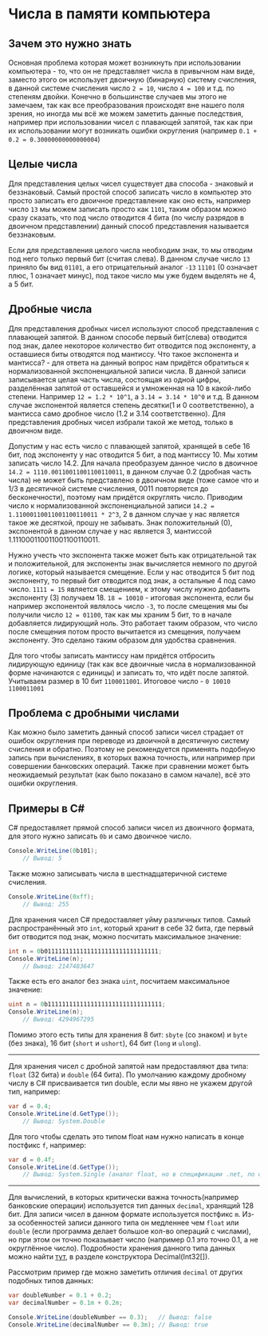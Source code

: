 # Числа в памяти компьютера

## Зачем это нужно знать

Основная проблема которая может возникнуть при использовании компьютера - то, что он не представляет числа в привычном нам виде, заместо этого он использует двоичную (бинарную) систему счисления, в данной системе счисления число `2 = 10`, число `4 = 100` и т.д. по степеням двойки. Конечно в большинстве случаев мы этого не замечаем, так как все преобразования происходят вне нашего поля зрения, но иногда мы всё же можем заметить данные последствия, например при использовании чисел с плавающей запятой, так как при их использовании могут возникать ошибки округления (например `0.1 + 0.2 = 0.30000000000000004`)

## Целые числа

Для представления целых чисел существует два способа - знаковый и беззнаковый. Самый простой способ записать число в компьютер это просто записать его двоичное представление как оно есть, например число `13` мы можем записать просто как `1101`, таким образом можно сразу сказать, что под число отводится 4 бита (по числу разрядов в двоичном представлении) данный способ представления называется беззнаковым.

Если для представления целого числа необходим знак, то мы отводим под него только первый бит (считая слева). В данном случае число `13` приняло бы вид `01101`, а его отрицательный аналог `-13` `11101` (0 означает плюс, 1 означает минус), под такое число мы уже будем выделять не 4, а 5 бит.


## Дробные числа

Для представления дробных чисел используют способ представления с плавающей запятой. В данном способе первый бит(слева) отводится под знак, далее некоторое количество бит отводится под экспоненту, а оставшиеся биты отводятся под мантиссу. Что такое экспонента и мантисса? - для ответа на данный вопрос нам придётся обратиться к нормализованной экспоненциальной записи числа. В данной записи записывается целая часть числа, состоящая из одной цифры, разделённая запятой от оставшейся и умноженная на 10 в какой-либо степени. Например `12 = 1.2 * 10^1`, а `3.14 = 3.14 * 10^0` и т.д. В данном случае экспонентой является степень десятки(1 и 0 соответственно), а мантисса само дробное число (1.2 и 3.14 соответственно). Для представления дробных чисел избрали такой же метод, только в двоичном виде. 

Допустим у нас есть число с плавающей запятой, хранящей в себе 16 бит, под экспоненту у нас отводится 5 бит, а под мантиссу 10. Мы хотим записать число 14.2. Для начала преобразуем данное число в двоичное `14.2 = 1110.00110011001100110011`, в данном случае 0.2 (дробная часть числа) не может быть представлено в двоичном виде (тоже самое что и 1/3 в десятичной системе счисления, 0011 повторяется до бесконечности), поэтому нам придётся округлять число. Приводим число к нормализованной экспоненциальной записи `14.2 = 1.11000110011001100110011 * 2^3`, 2 в данном случае у нас является такое же десяткой, прошу не забывать. Знак положительный (0), экспонентой в данном случае у нас является 3, мантиссой 1.111000110011001100110011. 

Нужно учесть что экспонента также может быть как отрицательной так и положительной, для экспоненты знак вычисляется немного по другой логике, который называется смещение. Если у нас отводится 5 бит под экспоненту, то первый бит отводится под знак, а остальные 4 под само число. `1111 = 15` является смещением, к этому числу нужно добавить экспоненту (3) получаем 18. `18 = 10010` - итоговая экспонента, если бы например экспонентой являлось число `-3`, то после смещения мы бы получили число `12 = 01100`, так как мы храним 5 бит, то в начале добавляется лидирующий ноль. Это работает таким образом, что число после смещения потом просто вычитается из смещения, получаем экспоненту. Это сделано таким образом для удобства сравнения.

Для того чтобы записать мантиссу нам придётся отбросить лидирующую единицу (так как все двоичные числа в нормализованной форме начинаются с единицы) и записать то, что идёт после запятой. Учитываем размер в 10 бит `1100011001`. Итоговое число - `0 10010 1100011001`

## Проблема с дробными числами

Как можно было заметить данный способ записи чисел страдает от ошибок округления при переводе из двоичной в десятичную систему счисления и обратно. Поэтому не рекомендуется применять подобную запись при вычислениях, в которых важна точность, или например при совершении банковских операций. Также при сравнении может быть неожидаемый результат (как было показано в самом начале), всё это ошибки округления.

## Примеры в C#

C# предоставляет прямой способ записи чисел из двоичного формата, для этого нужно записать `0b` и само двоичное число.

```csharp
Console.WriteLine(0b101);
    // Вывод: 5
```

Также можно записывать числа в шестнадцатеричной системе счисления.

```csharp
Console.WriteLine(0xff);
    // Вывод: 255
```

Для хранения чисел C# предоставляет уйму различных типов. Самый распространённый это `int`, который хранит в себе 32 бита, где первый бит отводится под знак, можно посчитать максимальное значение:

```csharp
int n = 0b01111111111111111111111111111111;
Console.WriteLine(n);
    // Вывод: 2147483647
```

Также есть его аналог без знака `uint`, посчитаем максимальное значение:

```csharp
uint n = 0b11111111111111111111111111111111;
Console.WriteLine(n);
    // Вывод: 4294967295
```


Помимо этого есть типы для хранения 8 бит: `sbyte` (со знаком) и `byte` (без знака), 16 бит (`short` и `ushort`), 64 бит (`long` и `ulong`).

---

Для хранения чисел с дробной запятой нам предоставляют два типа: `float` (32 бита) и `double` (64 бита). По умолчанию каждому дробному числу в C# присваивается тип double, если мы явно не укажем другой тип, например:

```csharp
var d = 0.4;
Console.WriteLine(d.GetType());
    // Вывод: System.Double
```

Для того чтобы сделать это типом float нам нужно написать в конце постфикс `f`, например:

```csharp
var d = 0.4f;
Console.WriteLine(d.GetType());
    // Вывод: System.Single (аналог float, но в спецификации .net, по сути одно и тоже)
```

---

Для вычислений, в которых критически важна точность(например банковские операции) используется тип данных `decimal`, хранящий 128 бит. Для записи чисел в данном формате используется постфикс `m`. Из-за особенностей записи данного типа он медленнее чем  `float` или `double` (если программа делает большое кол-во операций с числами), но при этом он точно показывает число (например 0.1 это точно 0.1, а не округлённое число). Подробности хранения данного типа данных можно найти [тут](https://docs.microsoft.com/ru-ru/dotnet/api/system.decimal.-ctor?view=net-6.0#system-decimal-ctor(system-int32())), в разделе конструктора Decimal(Int32[]).

Рассмотрим пример где можно заметить отличия `decimal` от других подобных типов данных:

```csharp
var doubleNumber = 0.1 + 0.2;
var decimalNumber = 0.1m + 0.2m;

Console.WriteLine(doubleNumber == 0.3);   // Вывод: false
Console.WriteLine(decimalNumber == 0.3m); // Вывод: true
```
